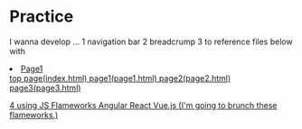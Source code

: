 # Practice

I wanna develop ...
  1 navigation bar
  2 breadcrump
  3 to reference files below with <li><a href="page1.html">Page1</li>
      top page(index.html)
        page1(page1.html)
        page2(page2.html)
        page3(page3.html)
        
  4 using JS Flameworks Angular React Vue.js
      (I'm going to brunch these flameworks.)
  

